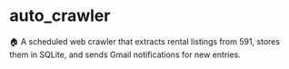 # auto_crawler
🏠 A scheduled web crawler that extracts rental listings from 591, stores them in SQLite, and sends Gmail notifications for new entries.
